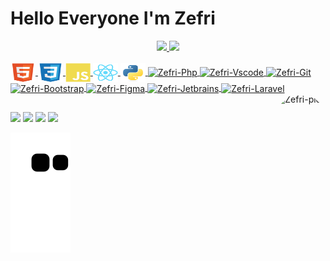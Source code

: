 # Hello Everyone I'm Zefri

<div align="center">
  <a href="https://github.com/zefrifahlevi">
  <img height="180em" src="https://github-readme-stats.vercel.app/api?username=zefrifahlevi&show_icons=true&theme=nightowl&include_all_commits=true&count_private=true"/>
  <img height="180em" src="https://github-readme-stats.vercel.app/api/top-langs/?username=rafaballerini&layout=compact&langs_count=7&theme=nightowl"/>
</div>
  
<div style="display: inline_block"><br>
  <img align="center" alt="Zefri-HTML" height="30" width="40" src="https://raw.githubusercontent.com/devicons/devicon/master/icons/html5/html5-original.svg">
  <img align="center" alt="Zefri-CSS" height="30" width="40" src="https://raw.githubusercontent.com/devicons/devicon/master/icons/css3/css3-original.svg">
  <img align="center" alt="Zefri-Js" height="30" width="40" src="https://raw.githubusercontent.com/devicons/devicon/master/icons/javascript/javascript-plain.svg">
  <img align="center" alt="Zefri-React" height="30" width="40" src="https://raw.githubusercontent.com/devicons/devicon/master/icons/react/react-original.svg">
  <img align="center" alt="Zefri-Python" height="30" width="40" src="https://raw.githubusercontent.com/devicons/devicon/master/icons/python/python-original.svg">
  <img align="center" alt="Zefri-Php" height="30" width="40" src="https://cdn.jsdelivr.net/gh/devicons/devicon/icons/php/php-plain.svg" />
  <img align="center" alt="Zefri-Vscode" height="30" width="40" src="https://cdn.jsdelivr.net/gh/devicons/devicon/icons/vscode/vscode-original.svg">
  <img align="center" alt="Zefri-Git" height="30" width="40" src="https://cdn.jsdelivr.net/gh/devicons/devicon/icons/git/git-original.svg" />
  <img align="center" alt="Zefri-Bootstrap" height="30" width="40" src="https://cdn.jsdelivr.net/gh/devicons/devicon/icons/bootstrap/bootstrap-original.svg" />
  <img align="center" alt="Zefri-Figma" height="30" width="40" src="https://cdn.jsdelivr.net/gh/devicons/devicon/icons/figma/figma-original.svg" />
  <img align="center" alt="Zefri-Jetbrains" height="30" width="40" src="https://cdn.jsdelivr.net/gh/devicons/devicon/icons/jetbrains/jetbrains-original.svg" />
  <img align="center" alt="Zefri-Laravel" height="30" width="40" src="https://cdn.jsdelivr.net/gh/devicons/devicon/icons/laravel/laravel-plain.svg" />
  
  
 
  <img align="right" alt="Zefri-pics" height="150" style="border-radius:50px;" src="https://fashionsista.co/wallpaper/wallpaper/20211101/50-gambar-anime-keren-3d-laki-laki-dan-perempuan-preview.webp">
</div>

##

<div>
  <a href="https://instagram.com/zefrifahlevi" target="_blank"><img src="https://img.shields.io/badge/-Instagram-%23E4405F?style=for-the-badge&logo=instagram&logoColor=white" target="_blank"></a>
  <a href = "mailto:fahlevizef@gmail.com"><img src="https://img.shields.io/badge/-Gmail-%23333?style=for-the-badge&logo=gmail&logoColor=white" target="_blank"></a>
  <a href""><img src="https://img.shields.io/badge/GitHub-100000?style=for-the-badge&logo=github&logoColor=white"></a>
  <a hre""><img src="https://img.shields.io/badge/Twitter-1DA1F2?style=for-the-badge&logo=twitter&logoColor=white"></a>
  <a hre""><img src=""></a>
  <a hre""><img src=""></a>
  <a hre""><img src=""></a>
  <a hre""><img src=""></a>
  
  
  
  
  ![Snake animation](https://github.com/rafaballerini/rafaballerini/blob/output/github-contribution-grid-snake.svg)
</div>
